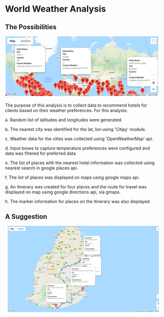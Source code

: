 # World Weather Analysis

## The Possibilities

![Possibilities](https://github.com/Dhanushree27/World_Weather_Analysis/blob/main/Vacation%20Search/WeatherPy_vacation_map.PNG)


The purpose of this analysis is to collect data to recommend hotels for clients based on their weather preferences. For this analysis:

a. Random list of latitudes and longitudes were generated.

b. The nearest city was identified for the lat, lon using 'Citipy' module.

c. Weather data for the cities was collected using 'OpenWeatherMap' api.

d. Input boxes to capture temperature preferences were configured and data was filtered for preferred data.

e. The list of places with the nearest hotel information was collected using nearest search in google places api.

f. The list of places was displayed on maps using google maps api.

g. An itinerary was created for four places and the route for travel was displayed on map using google directions api, via gmaps.

h. The marker information for places on the itinerary was also displayed.

## A Suggestion

![Suggestion](https://github.com/Dhanushree27/World_Weather_Analysis/blob/main/Vacation%20Itinerary/WeatherPy_travel_map_markers.png)
